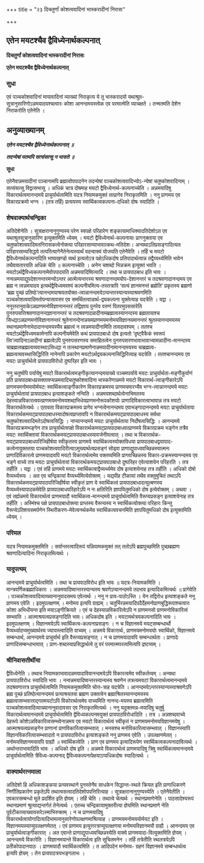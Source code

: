 +++
title = "२३ दिचतुर्णां कोशत्ववादिनां भास्करादीनां निरासः"

+++


## एतेन मयटश्चैव द्वैविध्येनार्थकल्पनात्

**दिचतुर्णां कोशत्ववादिनां भास्करादीनां निरासः**

**एतेन मयटश्चैव द्वैविध्येनार्थकल्पनात्**

### **सुधा**

एवं पञ्चकोशवादिनां मायावादिनां व्याख्यां निराकृत्य ये तु भास्करादयो यथाश्रुत-सूत्रानुसारिणोऽन्नमयादयश्चत्वारः कोशा आनन्दमयस्त्वेक एव परमात्मेति व्याचक्षते । तन्मतमति देशेन निराकरोति एतेनेति ।

## **अनुव्याख्यानम्**

***एतेन मयटश्चैव द्वैविध्येनार्थकल्पनात् ॥***

***तदन्येषां मतमपि सत्संसत्सु न भासते ॥***

**सुधा**

एतेनैवान्नमयादीनां पञ्चानामपि ब्रह्मत्वोपपादनेन तदन्येषां पञ्चकोशत्ववादिभ्योऽ-न्येषां चतुष्कोशवादिनाम् । सत्संसत्सु विद्वत्सभासु । अधिकं चात्र दोषमाह मयटो द्वैविध्येनार्थ-कल्पनाच्चेति । अन्नमयादिषु विकारार्थत्वमानन्दमये प्राचुर्यार्थत्वमिति यदत्र नियामकमुक्तं तत्प्रागेव निराकृतमिति । ननु प्राणमय एव विकारप्रक्रमो भग्नः । (तत्र तर्हि) प्रत्ययस्य स्वार्थिकत्वकल्पना-दधिको दोषः स्यादिति ।

### **शेषवाक्यार्थचन्द्रिका**

अतिदेशेनेति । सूत्राक्षरानानुगुण्यस्य परेण स्वपक्षे परिहारेण शङ्कायामाधिक्यादतिदेशोऽत एव यथाश्रुतसूत्रानुसारिण इत्युक्तमिति ध्येयम् । मयटो द्वैविध्येनार्थ-कल्पनायाः प्रागनुक्ताया एव चतुष्कोशत्ववादिमतनिरासकत्वेनोक्त्या परिहारसाम्याभावात्कथ-मतिदेशः। अन्यथाऽतिप्रसङ्गादित्यतः परिहारसाम्यसिद्धये तत्परित्यागेनैतेनेत्यस्यार्थं वदन्वाक्यं योजयति एतेनैवेति । तर्हि च मयटो द्वैविध्येनार्थकल्पनादिति भाष्यखण्डो व्यर्थ इत्यतोऽत्र पक्षेऽधिकदोष प्रतिपादार्थत्वान्न तद्वैय्यर्थ्यमिति भावेन तथैवावतारयति अधिकं चेति ॥ कल्पनाच्चेति । अनेन चशब्दो भिन्नक्रम इत्युक्तं भवति । मयटोऽर्थद्वैविध्यकल्पनामेवोपपादयति अन्नमयादिष्वित्यादि । तथा च प्रायपाठबाध इति भावः । नन्वन्नमयाद्युपदेशानन्तरमन्योऽन्तर आत्मेत्यन्तरस्य श्रवणादानन्दमयोप-देशानन्तरं च तदश्रवणादानन्दमय एव ब्रह्म न त्वन्नमयादय इत्यर्थद्वैविध्यमवश्यं कल्पनीयमित्य-तस्तत्रापि ‘सत्यं ज्ञानमनन्तं ब्रह्मेति’ प्रकृतस्य ब्रह्मणो ‘ब्रह्म पुच्छं प्रतिष्ठे’त्यानन्दमयाश्रयतयोक्त-त्वान्नानन्दमयेऽप्यन्तरस्यान्यस्याश्रवणमिति पञ्चकोशत्ववादिमतोपन्यासावसर एव समर्थितत्वान्नार्थ-द्वयकल्पना युक्तेत्याह यदत्रेति । यद्वा । ननूत्तरानुवाकेऽन्नप्राणमनोविज्ञानानन्तरं तद्विज्ञाय पुनरेव वरुणं पितरमुपससारेति पुनरुपसत्तिश्रवणादानन्दज्ञानानन्तरं च तदश्रवणादन्नादीनामब्रह्मत्वस्यानन्दस्य ब्रह्मतायाश्च सिध्द्याऽन्नप्राणमनोविज्ञानानन्तरं श्रुतेनानन्देनान्नयमप्राणमयमनोमयविज्ञानयमानन्तरं श्रुतस्यानन्दमयस्य स्थानप्रमाणेनाभेदादानन्दमयस्यैव ब्रह्मत्वं न त्वन्नमयादीनामिति तावदावश्यम् । ततश्च मयटोऽर्थद्वैविध्यमकामेनापि कल्पनीयमेवेति कथं प्रायपाठबाधो दोष इत्यतो ‘दृष्ट्वैकैकं स्वरूपं त्वि’त्यादिनाऽन्नादीनां ब्रह्मत्वेऽपि पुनरुपसरणस्य समाहितत्वेन पुनरुपसरणभावाभावाभ्यामन्नादीना-मानन्दस्य चाब्रह्मत्वब्रह्मत्वव्यवस्थाऽसिध्द्या न तत्स्थानप्रमाणेनान्नमयादीनामानन्दमयस्य चाब्रह्मत्व-ब्रह्मत्वव्यवस्थासिद्धिरिति नानेनापि प्रकारेण मयटोऽर्थद्वयकल्पनासिद्धिरित्याह यदत्रेति । ततश्चानन्दमय एव मयटः प्राचुर्यार्थत्वे प्रायपाठविरोधो दुष्परिहर इति भावः ।

ननु चतुर्ष्वपि पर्यायेषु मयटो विकारार्थत्वमङ्गीकृत्यानन्दमयाख्ये पञ्चमपर्याये मयटः प्राचुर्यार्थता-मङ्गीकुर्वाणं प्रति प्रायपाठबाधप्रसक्तावप्यन्नमयादिचतुष्कोशवादिना भास्करेणान्नमये मयटो विकारार्थ-त्वाङ्गीकारेऽपि प्राणमयमनोमययोर्मयटः स्वार्थिकत्वाङ्गीकारेण विकारप्रक्रमस्य प्राणमयमारभ्यैव भग्न-त्वान्नानन्दमये मयटः प्राचुर्यार्थतायां प्रायपाठबाध इत्याशङ्कते नन्विति । अन्नमयशब्दार्थत्वेनाभिमतस्य देहस्यान्नविकारत्ववत्प्राणमयमनोमयशब्दाभिधेयप्राणमनोरूपकोशयोः प्राणादिविकारत्वाभावान्न तत्र मयटो विकारार्थतेत्यर्थः । एतावता विकारप्रक्रमस्य प्रागेव भग्नत्वेनानन्दमय एवाभङ्गादानन्दमये मयटः प्राचुर्यार्थताया विकारार्थकमयट्प्रायपाठबाधस्यादोषत्वप्राप्तावपि न विकारार्थकमयट्प्रायपाठबाधस्य सर्वथा चतुष्कोशत्ववादिमतेऽदोषत्वसिद्धिः । नाप्यानन्दमये मयटः प्राचुर्यार्थताया निर्दोषत्वसिद्धिः । आनन्दमये विकारप्रक्रमभङ्गेन तत्र प्राचुर्यार्थत्वपक्षे विकारार्थकमयट्प्रायपाठबाधवत्प्राणमये विकारप्रक्रम भङ्गेन तत्रैव मयटः स्वार्थिक्तायां विकारार्थकमयट्प्रायपाठबाधस्यावर्जनीयत्वात् । तथा च विकारार्थक-मयट्प्रायपाठबाधपरिजिहीर्षया स्वीकृतस्य प्राणमये स्वार्थिकत्वस्योक्तविधया प्रायपाठबाधद्वयापाद-कत्वेनायुक्ततया पञ्चकोशत्ववादिरीत्याऽमुख्यार्थत्वप्रसङ्गं सोढ्वा प्राणाद्युपाध्यवच्छिन्नस्यात्मनः प्राणादिविकारत्वे प्राणमयादावपि मयटो विकारार्थत्वमेव वक्तव्यमिति प्रागवच्छिन्नस्य विकार-प्रक्रमस्यानन्दमय एव भङ्गे वाच्ये तत्र मयटः प्राचुर्यार्थतायां विकारार्थकमयट्प्रायपाठबाधो दुष्परिहर एवेत्याशयेन परिहरति । तत्र तर्हीति । यद्वा । एवं तर्हि प्राणमये मयटः स्वार्थिकत्वाद्वैय्यर्थ्यमेव दोष इत्याशयेनाह तत्र तर्हीति । अधिको दोषो वैय्यर्थ्यरूपः । अत एव चन्द्रिकायां वैय्यर्थ्यमित्येवोक्तम् । यद्यपीह टीकायां तथैव वक्तुमुचितं तथाऽपि विकारार्थकमयट्प्रायपाठपरिजिहीर्षया स्वीकृतं प्राण ये स्वार्थिकत्वं प्रायपाठबाधादत्युल्बणस्य वैय्यर्थ्यस्यापादकमेवेति प्रायपाठबाधपरिहारेऽपि न नः क्षतिरिति ज्ञापयितुमधिको दोष इत्येवोक्तम् । अथवा । एवं तर्ह्यन्नमये विकारार्थत्वं प्राणमयादौ स्वार्थिकत्व-मानन्दमये प्राचुर्यार्थत्वमिति वैरूप्यप्रसङ्ग इत्याशयेनाह तत्र तर्हीति । अस्मिंश्च पक्षे प्रायपाठबाधोक्त्या प्राप्तस्य वैरूप्यस्य न स्वार्थिकत्वोक्त्या परिहारः किन्तु वैरूप्येऽतिशयसमर्पणेन स्थिरीकरण-मेवेत्यनर्थकमेव स्वार्थिकत्ववचनमिति ज्ञापयितुमधिको दोष इत्युक्तमिति ध्येयम् ।

### **परिमल**

यदत्र नियामकमुक्तमिति । सर्वान्तरत्वादिरूपं यन्नियामकमुक्तं तत् ततोऽपि ब्रह्मपुच्छमिति पुच्छब्रह्मणः श्रवणादित्यादिना निराकृतमित्यर्थः ।

### **यादुपत्यम्**

आनन्दमये प्राचुर्यार्थत्वमिति । तथा च प्रायपाठविरोध इति भावः ॥ यदत्र-नियामकमिति । मान्त्रवर्णिकब्रह्माधिकारः । अन्नमयादिष्वान्तरस्यान्यस्य श्रवणेऽप्यानन्दमये तदभाव इत्यादिकमित्यर्थः ॥ प्रागेवेति । पञ्चकोशत्ववादिव्याख्यानानुवादसमय एवेत्यर्थः । ननु न प्राय-पाठोऽस्ति । येन तद्विरोध इत्याशङ्कते ननु प्राणमय एवेति । इदमुपलक्षणम् । मनोमय इत्यपि ग्राह्यम् । चतुर्भिरन्नमयादिपदैर्देहमनोप्राणबुद्धिरूपाश्चत्वारः कोशा अभिधीयन्त इति मयाऽङ्गीक्रियते । एवं च देहस्यान्नविकारित्वेऽपि न प्राणमनसो प्राणमनोविकारित्वं सम्भवति । आत्माश्रयत्वप्रसङ्गादिति भावः। अधिकदोष इति । मयटामर्थत्रयकल्पनादिति भावः । इदमुपलक्षणम् । विज्ञानमयेऽपि स्वार्थिकत्व-कल्पनाप्रसङ्गः । न च विज्ञानमये मयट्सम्बन्धार्थो वैय्यर्थ्यादप्यमुख्यार्थस्य ज्यायस्त्वादिति वाच्यम् । अन्नमये विकारार्थः, प्राणमयमनोमययोः स्वार्थिको, विज्ञानमये सम्बन्धार्थ, आनन्दमये प्राचुर्यार्थ इति वैरूप्यप्रसङ्गात् । न च प्राणमयादावपि सम्बन्धार्थता । प्राणादेः प्राणादिसम्बन्धाभावात् । प्राण-शब्दस्याप्रसिद्धार्थत्वे तु वरं परमात्मपरत्वमित्यपि द्रष्टव्यम् ।

### **श्रीनिवासतीर्थीया**

द्वैविध्येनेति । तथाच नियामकाभावादन्नमयादाविवानन्दमयेऽपि विकारत्वमेव स्वीकर्तव्यम् । अन्यथा प्रायपाठविरोधः स्यादिति भावः । नन्वन्नमयादिष्वन्तरस्यान्यस्य श्रवणेन तत्रत्यमयटां विकारार्थत्वमानन्दमये तदश्रवणात्तत्र प्राचुर्यार्थत्वमिति नियामकमुक्तमिति चोत्त-त्राह यदत्रेति । आनन्दमयेऽन्तरस्यान्यस्याश्रवणेऽपि ब्रह्म पुच्छं प्रतिष्ठेत्यानन्दमयं प्रत्याश्रयतया ब्रह्मण उक्तत्वेन ब्रह्माश्रितस्यानन्दमयस्य ब्रह्मत्वासम्भवात्ताद्गतमयटोऽपि विकोरार्थत्वमेव वाच्यमिति नानन्द-मयस्य ब्रह्मत्वमिति पञ्चकोशत्ववादिव्याख्यानानुवादावसर एव निराकृतमित्यर्थः । ननु यदुक्तमन्न-मयादिषु चतुर्षु विकारार्थत्वमानन्दमये प्राचुर्यार्थत्वमिति द्वैविध्यकल्पनमयुक्तं प्रायपाठविरोधादिति । तत्र । अन्नशब्दवाच्ये देहरूपे कोशेऽन्नविकारित्वसम्भवेनान्नमय एव मयटो विकारार्थत्वं स्वीकृतं न प्राणमयमनोमयविज्ञानमयेषु । आत्माश्रयत्वप्रसङ्गेन प्राणानां प्राणविकारित्वासम्भवात् । मनसश्च मनोविकारित्वासम्भवात् । विज्ञानस्यापि विज्ञानविकारित्वासम्भवादतो न प्रायपाठविरोध इत्याशङ्कते ननु प्राणमय एवेति । उपलक्षणमेतत् । मनोमयविज्ञानमयावपि ग्राह्यौ ॥ स्वार्थिकत्वेति । प्राण एव प्राणमय इत्यादिरूपेण स्वार्थिकत्वकल्पनादावित्यर्थः । अर्थान्तराभावादिति भावः । अधिको दोष इति । अन्नमये विकारार्थत्वं प्राणमयादिषु त्रिषु स्वार्थिकत्वमानन्दमये प्राचुर्यार्थत्वमिति त्रैविध्य-कल्पनाद् द्वैविध्यकल्पनापेक्षयाऽप्यधिकदोषः स्यादित्यर्थः ।

### **वाक्यार्थरत्नमाला**

अतिदेशो हि अधिकाशङ्कया प्रत्यवस्थाने पुनस्तेनैव साधकेन सिद्धान्त-स्थले क्रियत इति प्राणाधिकरणे निर्णीतिप्रकारेण प्रकृतेऽपि तथात्वसत्वादतिदेशोपपत्तिरित्याह । सूत्राक्षरानानुगुण्यस्येति । एतेनैवेतीति । एवकारसम्बन्धो मूले प्रदर्शित इति ज्ञेयम् । तर्हि चेति । तथात्वे चेत्यर्थः । स्थानप्रमाणेनेति । पाठसादेश्यरूपं स्थानप्रमाणं श्रुत्याद्यन्तर्गतं तेनेत्यर्थः । एतच्च चन्द्रिकायामुक्तरीत्या ज्ञेयमिति स्थानप्रमाणे नेति पूर्वटीकाव्याख्यावसरेऽस्माभिरुक्तम् । न च प्राणमयादिषु विकारार्थत्वायोगादित्यादिभामत्यनुसारेणोपलक्षणमाश्रित्याह । प्राणमयमनोमययोर्मयट इति । विज्ञानमयस्याप्युपलक्षणमेतत् । एवं प्राणमय इत्युत्तरत्राप्युपलक्षणया मनोमयविज्ञानमयौ ग्राह्यै । आनन्दमय एव प्राचुर्यार्थत्वाङ्गीकारात् । अत एवान्ते प्राणाद्युपाध्यवच्छिन्नस्येति वाक्ये प्राणमयादा-वित्युक्तमिति ज्ञेयम् । आनन्दमये विकारेति । विज्ञानमयान्ते विकारार्थत्व इति सूचितमनेन । तर्हि तत्रेतीति स्थलत्रयेऽपि प्रतीकोपादानपाठः । प्राणमयादौ स्वार्थिकत्वमिति । त आदिपदेन मनोमय- ग्रहणं विज्ञानमये सम्बन्धार्थत्व इत्यपि ज्ञेयम् । तेन प्रायपाठत्रयभङ्गलाभः ।

